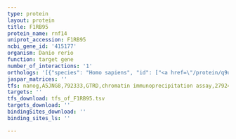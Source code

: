 ```yaml
---
type: protein
layout: protein
title: F1RB95
protein_name: rnf14
uniprot_accession: F1RB95
ncbi_gene_id: '415177'
organism: Danio rerio
function: target gene
number_of_interactions: '1'
orthologs: '[{"species": "Homo sapiens", "id": ["<a href=\"/protein/q9ubs8\">Q9UBS8</a>"]}, {"species": "Mus musculus", "id": ["<a href=\"/protein/q9ji90\">Q9JI90</a>"]}, {"species": "Rattus norvegicus", "id": ["<a href=\"/protein/q3zau6\">Q3ZAU6</a>"]}, {"species": "Caenorhabditis elegans", "id": ["<a href=\"/protein/q20871\">Q20871</a>"]}]'
jaspar_matrices: ''
tfs: nanog,A5JNG8,792333,GTRD,chromatin immunoprecipitation assay,27924024%5Buid%5D,No
targets: ''
tfs_download: tfs_of_F1RB95.tsv
targets_download: ''
bindingSites_download: ''
binding_sites_ls: ''

---
```

